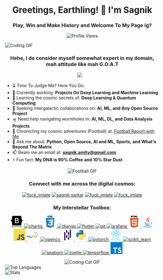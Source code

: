 <!-- Header Section -->

<h1 align="center">Greetings, Earthling! 👾 I'm Sagnik</h1>
<h3 align="center">Play, Win and Make History and Welcome To My Page ig?</h3>

<!-- Profile Views -->
<p align="center">
  <img src="https://komarev.com/ghpvc/?username=imtommyshelby&label=Profile%20Views&color=0e75b6&style=flat" alt="Profile Views" />
</p>

<!-- Coding GIF -->
<div>
  <div align="left" style="display:inline-block; width:50%">
    <img src="https://media.giphy.com/media/O7ifqdHteyN7q/giphy.gif" alt="Coding GIF" width="700" />
  </div>
  <h3 align="center">Hehe, I do consider myself somewhat expert in my domain, mah attitude like mah G.O.A.T</h3>
  <div align="right" style="display:inline-block; width:50%">
    <img src="https://media.giphy.com/media/eFzNLEFY1bfyrHK7OE/giphy.gif" width="500" />
  </div>
</div>


<!-- About Me Section -->
- ⏳ Time To Judge Me? Here You Go:
- 🔭 Currently working: **Projects On Deep Learning and Machine Learning**
- 🌱 Learning the cosmic secrets of: **Deep Learning & Quantum Computing**
- 👯 Seeking intergalactic collaborations on: **AI, ML, and Any Open Source Project**
- 🛸 Need help navigating wormholes in: **AI, ML, DL, and Data Analysis Projects**
- 📝 Chronicling my cosmic adventures (Football) at: [Football Report with Me](https://footballreportwithme.blogspot.com/)
- 💬 Ask me about: **Python, Open Source, AI and ML, Sports, and What's Beyond The Matrix**
- 📫 Beam me an email at: **sagnik.amity@gmail.com**
- ⚡ Fun fact: **My DNA is 90% Coffee and 10% Star Dust**

<!-- Football GIF -->
<div align="center">
  <img src="https://media.giphy.com/media/Mci51b8am0I1AdpjE8/giphy.gif" alt="Football GIF" width="300" />
</div>

<!-- Connect with Me -->
<h3 align="center">Connect with me across the digital cosmos:</h3>
<p align="center">
<a href="https://twitter.com/fuck_imlate" target="blank"><img align="center" src="https://raw.githubusercontent.com/rahuldkjain/github-profile-readme-generator/master/src/images/icons/Social/twitter.svg" alt="fuck_imlate" height="30" width="40" /></a>
<a href="https://www.linkedin.com/in/sagnik-sarkar-710/" target="blank"><img align="center" src="https://raw.githubusercontent.com/rahuldkjain/github-profile-readme-generator/master/src/images/icons/Social/linked-in-alt.svg" alt="sagnik sarkar" height="30" width="40" /></a>
<a href="[https://kaggle.com/fuck_imlate](https://www.kaggle.com/imsagnik710)" target="blank"><img align="center" src="https://raw.githubusercontent.com/rahuldkjain/github-profile-readme-generator/master/src/images/icons/Social/kaggle.svg" alt="fuck_imlate" height="30" width="40" /></a>
<a href="https://discord.gg/fuck_imlate" target="blank"><img align="center" src="https://raw.githubusercontent.com/rahuldkjain/github-profile-readme-generator/master/src/images/icons/Social/discord.svg" alt="fuck_imlate" height="30" width="40" /></a>
  <!-- Add more social icons here -->
</p>

<!-- Tech Stack -->
<h3 align="center">My Interstellar Toolbox:</h3>
<p align="center">
  <a href="https://getbootstrap.com" target="_blank" rel="noreferrer"> <img src="https://raw.githubusercontent.com/devicons/devicon/master/icons/bootstrap/bootstrap-plain-wordmark.svg" alt="bootstrap" width="40" height="40"/> </a> <a href="https://www.chartjs.org" target="_blank" rel="noreferrer"> <img src="https://www.chartjs.org/media/logo-title.svg" alt="chartjs" width="40" height="40"/> </a> <a href="https://www.w3schools.com/css/" target="_blank" rel="noreferrer"> <img src="https://raw.githubusercontent.com/devicons/devicon/master/icons/css3/css3-original-wordmark.svg" alt="css3" width="40" height="40"/> </a> <a href="https://www.djangoproject.com/" target="_blank" rel="noreferrer"> <img src="https://cdn.worldvectorlogo.com/logos/django.svg" alt="django" width="40" height="40"/> </a> <a href="https://flutter.dev" target="_blank" rel="noreferrer"> <img src="https://www.vectorlogo.zone/logos/flutterio/flutterio-icon.svg" alt="flutter" width="40" height="40"/> </a> <a href="https://git-scm.com/" target="_blank" rel="noreferrer"> <img src="https://www.vectorlogo.zone/logos/git-scm/git-scm-icon.svg" alt="git" width="40" height="40"/> </a> <a href="https://grafana.com" target="_blank" rel="noreferrer"> <img src="https://www.vectorlogo.zone/logos/grafana/grafana-icon.svg" alt="grafana" width="40" height="40"/> </a> <a href="https://www.w3.org/html/" target="_blank" rel="noreferrer"> <img src="https://raw.githubusercontent.com/devicons/devicon/master/icons/html5/html5-original-wordmark.svg" alt="html5" width="40" height="40"/> </a> <a href="https://www.java.com" target="_blank" rel="noreferrer"> <img src="https://raw.githubusercontent.com/devicons/devicon/master/icons/java/java-original.svg" alt="java" width="40" height="40"/> </a> <a href="https://developer.mozilla.org/en-US/docs/Web/JavaScript" target="_blank" rel="noreferrer"> <img src="https://raw.githubusercontent.com/devicons/devicon/master/icons/javascript/javascript-original.svg" alt="javascript" width="40" height="40"/> </a> <a href="https://www.mysql.com/" target="_blank" rel="noreferrer"> <img src="https://raw.githubusercontent.com/devicons/devicon/master/icons/mysql/mysql-original-wordmark.svg" alt="mysql" width="40" height="40"/> </a> <a href="https://opencv.org/" target="_blank" rel="noreferrer"> <img src="https://www.vectorlogo.zone/logos/opencv/opencv-icon.svg" alt="opencv" width="40" height="40"/> </a> <a href="https://pandas.pydata.org/" target="_blank" rel="noreferrer"> <img src="https://raw.githubusercontent.com/devicons/devicon/2ae2a900d2f041da66e950e4d48052658d850630/icons/pandas/pandas-original.svg" alt="pandas" width="40" height="40"/> </a> <a href="https://www.python.org" target="_blank" rel="noreferrer"> <img src="https://raw.githubusercontent.com/devicons/devicon/master/icons/python/python-original.svg" alt="python" width="40" height="40"/> </a> <a href="https://pytorch.org/" target="_blank" rel="noreferrer"> <img src="https://www.vectorlogo.zone/logos/pytorch/pytorch-icon.svg" alt="pytorch" width="40" height="40"/> </a> <a href="https://reactjs.org/" target="_blank" rel="noreferrer"> <img src="https://raw.githubusercontent.com/devicons/devicon/master/icons/react/react-original-wordmark.svg" alt="react" width="40" height="40"/> </a> <a href="https://scikit-learn.org/" target="_blank" rel="noreferrer"> <img src="https://upload.wikimedia.org/wikipedia/commons/0/05/Scikit_learn_logo_small.svg" alt="scikit_learn" width="40" height="40"/> </a> <a href="https://seaborn.pydata.org/" target="_blank" rel="noreferrer"> <img src="https://seaborn.pydata.org/_images/logo-mark-lightbg.svg" alt="seaborn" width="40" height="40"/> </a> <a href="https://svelte.dev" target="_blank" rel="noreferrer"> <img src="https://upload.wikimedia.org/wikipedia/commons/1/1b/Svelte_Logo.svg" alt="svelte" width="40" height="40"/> </a> <a href="https://www.tensorflow.org" target="_blank" rel="noreferrer"> <img src="https://www.vectorlogo.zone/logos/tensorflow/tensorflow-icon.svg" alt="tensorflow" width="40" height="40"/> </a> <a href="https://www.typescriptlang.org/" target="_blank" rel="noreferrer"> <img src="https://raw.githubusercontent.com/devicons/devicon/master/icons/typescript/typescript-original.svg" alt="typescript" width="40" height="40"/> </a>
</p>

<!-- Coding Cat GIF -->
<div align="center">
  <img src="https://media.giphy.com/media/USV0ym3bVWQJJmNu3N/giphy.gif" alt="Coding Cat GIF" width="300" />
</div>

<!-- Top Languages and Stats -->
<div align="left">
  <img src="https://github-readme-stats.vercel.app/api/top-langs?username=imtommyshelby&show_icons=true&locale=en&layout=compact" alt="Top Languages" />
</div>

<div align="left">
  <img src="https://github-readme-stats.vercel.app/api?username=imtommyshelby&show_icons=true&locale=en" alt="Stats" />
</div>
